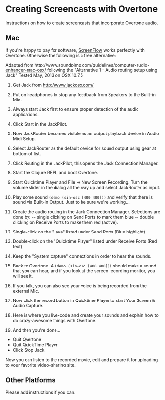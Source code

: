 # Creating Screencasts with Overtone

Instructions on how to create screencasts that incorporate Overtone audio.

## Mac

If you're happy to pay for software, [ScreenFlow](http://www.telestream.net/screenflow/overview.htm) works perfectly with Overtone. Otherwise the following is a free alternative:

Adapted from
http://www.soundpimp.com/guidelines/computer-audio-enhancer-mac-osx/
following the "Alternative 1 - Audio routing setup using Jack"
Tested May, 2013 on OSX 10.7.5

1. Get Jack from http://www.jackosx.com/

1. Put on headphones to stop any feedback from Speakers to the Built-in
  Mic.

1. Always start Jack first to ensure proper detection of the audio
  applications.

1. Click Start in the JackPilot.

1. Now JackRouter becomes visible as an output playback device in Audio
  Midi Setup.

1. Select JackRouter as the default device for sound output using gear
  at bottom of list.

1. Click Routing in the JackPilot, this opens the Jack Connection
  Manager.

1. Start the Clojure REPL and boot Overtone.

1. Start Quicktime Player and File -> New Screen Recording.  Turn the
  volume slider in the dialog all the way up and select JackRouter as
  input.

1. Play some sound `(demo (sin-osc [400 400]))` and verify that there is
  sound via Built-in Output.  Just to be sure we're working...

1. Create the audio routing in the Jack Connection Manager.  Selections
  are done by:
  -- single clicking on Send Ports to mark them blue
  -- double clicking on Receive Ports to make them red (active).

9. Single-click on the "Java" listed under Send Ports (Blue highlight)

9. Double-click on the "Quicktime Player" listed under Receive Ports
  (Red text)

9. Keep the "System:capture" connections in order to hear the sounds.

9. Back to Overtone.  A `(demo (sin-osc [400 400]))` should make a
  sound that you can hear, and if you look at the screen recording
  monitor, you will see it.

9. If you talk, you can also see your voice is being recorded from the
  external Mic.

9. Now click the record button in Quicktime Player to start Your Screen
  & Audio Capture.

9. Here is where you live-code and create your sounds and explain how to do crazy-awesome things with Overtone.

9. And then you're done...
  - Quit Qvertone
  - Quit QuickTime Player
  - Click Stop Jack

Now you can listen to the recorded movie, edit and prepare it for uploading to your favorite video-sharing site.

## Other Platforms

Please add instructions if you can.